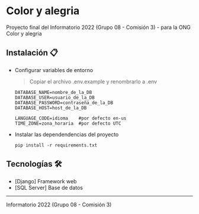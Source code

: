 # Color y alegria

Proyecto final del Informatorio 2022 (Grupo 08 - Comisión 3) - para la ONG Color y alegria

## Instalación 📋

- Configurar variables de entorno

    > Copiar el archivo .env.example y renombrarlo a .env

    ```
    DATABASE_NAME=nombre_de_la_DB
    DATABASE_USER=usuario_de_la_DB
    DATABASE_PASSWORD=contraseña_de_la_DB
    DATABASE_HOST=host_de_la_DB

    LANGUAGE_CODE=idioma    #por defecto en-us
    TIME_ZONE=zona_horaria  #por defecto UTC
    ```

- Instalar las dependendencias del proyecto

    ```
    pip install -r requirements.txt
    ```

## Tecnologías 🛠️

* [Django] Framework web
* [SQL Server] Base de datos

---
Informatorio 2022 (Grupo 08 - Comisión 3)